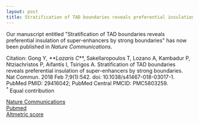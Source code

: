 ```yaml
---
layout: post
title: Stratification of TAD boundaries reveals preferential insulation of super-enhancers by strong boundaries
---
```


Our manuscript entitled "Stratification of TAD boundaries reveals preferential insulation of super-enhancers by strong boundaries" has now been published in _Nature Communications_.  

Citation: Gong Y<sup>*</sup>, **Lazaris C<sup>*</sup>**, Sakellaropoulos T, Lozano A, Kambadur P, Ntziachristos P, Aifantis I, Tsirigos A. Stratification of TAD boundaries reveals preferential insulation of super-enhancers by strong boundaries. Nat Commun. 2018 Feb
7;9(1):542. doi: 10.1038/s41467-018-03017-1. PubMed PMID: 29416042; PubMed Central PMCID: PMC5803259.  
<sup>*</sup> Equal contribution

[Nature Communications](https://www.nature.com/articles/s41467-018-03017-1)  
[Pubmed](https://www.ncbi.nlm.nih.gov/pubmed/29416042)  
[Altmetric score](https://www.altmetric.com/details/32790640)
